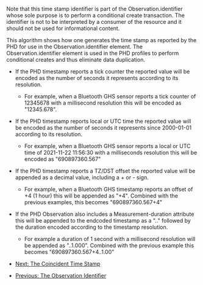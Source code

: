 Note that this time stamp identifier is part of the Observation.identifier whose sole purpose is to perform a conditional create transaction. The identifier is not to be interpreted by a consumer of the resource and it should not be used for informational content.

This algorithm shows how one generates the time stamp as reported by the PHD for use in the Observation.identifier element. The Observation.identifier element is used in the PHD profiles to perform conditional creates and thus eliminate data duplication.

- If the PHD timestamp reports a tick counter the reported value will be encoded as the number of seconds it represents according to its resolution. 
   - For example, when a Bluetooth GHS sensor reports a tick counter of 12345678 with a millisecond resolution this will be encoded as "12345.678".

- If the PHD timestamp reports local or UTC time the reported value will be encoded as the number of seconds it represents since 2000-01-01  according to its resolution.
   - For example, when a Bluetooth GHS sensor reports a local or UTC time of 2021-11-22 11:56:30 with a milliseconds resolution this will be encoded as "690897360.567"

- If the PHD timestamp reports a TZ/DST offset the reported value will be appended as a decimal value, including a + or - sign.
   - For example, when a Bluetooth GHS timestamp reports an offset of +4 (1 hour) this will be appended as "+4". Combined with the previous examples, this becomes "690897360.567+4"

- If the PHD Observation also includes a Measurement-duration attribute this will be appended to the endcoded timestamp as a ".." followed by the duration encoded according to the timestamp resolution.
   - For example a duration of 1 second with a millisecond resolution will be appended as "..1.000". Combined with the previous example this becomes "690897360.567+4..1.00"
 
 - [Next: The Coincident Time Stamp](CoincidentTimeStamp.html)
 - [Previous: The Observation Identifier](ObservationIdentifier.html)
